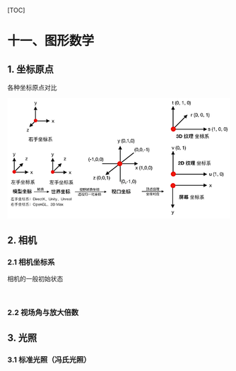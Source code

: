 [TOC]

# 十一、图形数学

## 1. 坐标原点

各种坐标原点对比

![](images/coordinate.png)

## 2. 相机

### 2.1 相机坐标系

相机的一般初始状态

![]()

### 2.2 视场角与放大倍数





## 3. 光照

### 3.1 标准光照（冯氏光照）



